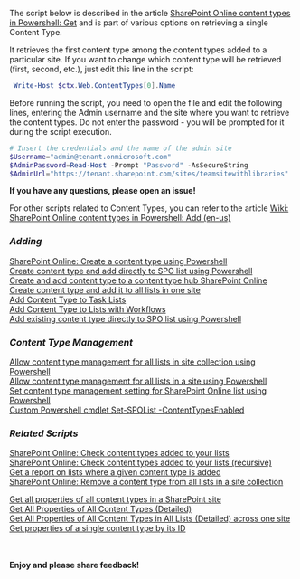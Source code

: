 The script below is described in the article [SharePoint Online content types in Powershell: Get](https://social.technet.microsoft.com/wiki/contents/articles/31151.sharepoint-online-content-types-in-powershell-get.aspx) and is part of various options on retrieving a single Content Type.

 

It retrieves the first content type among the content types added to a particular site. If you want to change which content type will be retrieved (first, second, etc.), just edit this line in the script:

 

```PowerShell
 Write-Host $ctx.Web.ContentTypes[0].Name
``` 
 

Before running the script, you need to open the file and edit the following lines, entering the Admin username and the site where you want to retrieve the content types. Do not enter the password - you will be prompted for it during the script execution.

 

```PowerShell
# Insert the credentials and the name of the admin site 
$Username="admin@tenant.onmicrosoft.com" 
$AdminPassword=Read-Host -Prompt "Password" -AsSecureString 
$AdminUrl="https://tenant.sharepoint.com/sites/teamsitewithlibraries"
``` 
**If you have any questions, please open an issue!**

 

 

For other scripts related to Content Types, you can refer to the article [Wiki: SharePoint Online content types in Powershell: Add (en-us) ](https://social.technet.microsoft.com/wiki/contents/articles/31151.sharepoint-online-content-types-in-powershell-get.aspx)

### *Adding*
[SharePoint Online: Create a content type using Powershell  ](https://gallery.technet.microsoft.com/SharePoint-Online-Create-a-2a4d3057) </br>
[Create content type and add directly to SPO list using Powershell  ](https://gallery.technet.microsoft.com/Create-content-type-and-c5332edb) </br>
[Create and add content type to a content type hub SharePoint Online  ](https://gallery.technet.microsoft.com/Create-and-add-content-f9e8eb6f) </br>
[Create content type and add it to all lists in one site  ](https://gallery.technet.microsoft.com/Create-content-type-and-d41ece6e) </br>
[Add Content Type to Task Lists  ](https://gallery.technet.microsoft.com/Add-Content-Type-to-Task-253d3966) </br>
[Add Content Type to Lists with Workflows  ](https://gallery.technet.microsoft.com/Add-Content-Type-to-Lists-503bd493) </br>
[Add existing content type directly to SPO list using Powershell  ](https://gallery.technet.microsoft.com/Add-existing-content-type-e2cbe9b9) </br>

### *Content Type Management*
[Allow content type management for all lists in site collection using Powershell  ](https://gallery.technet.microsoft.com/Allow-content-type-de3a5a09) </br>
[Allow content type management for all lists in a site using Powershell  ](https://gallery.technet.microsoft.com/Allow-content-type-5bca5157) </br>
[Set content type management setting for SharePoint Online list using Powershell  ](https://gallery.technet.microsoft.com/Set-content-type-39ae4bce) </br>
[Custom Powershell cmdlet Set-SPOList -ContentTypesEnabled  ](https://gallery.technet.microsoft.com/SharePoint-Module-for-5ecbbcf0) </br>

### *Related Scripts*
[SharePoint Online: Check content types added to your lists  ](https://gallery.technet.microsoft.com/SharePoint-Online-Check-052fbdca) </br>
[SharePoint Online: Check content types added to your lists (recursive)  ](https://gallery.technet.microsoft.com/SharePoint-Online-Check-e2650578) </br>
[Get a report on lists where a given content type is added  ](https://gallery.technet.microsoft.com/Get-a-report-on-lists-c2decb62) </br>
[SharePoint Online: Remove a content type from all lists in a site collection  ](https://gallery.technet.microsoft.com/SharePoint-Online-Remove-a-3a19f5b5) </br>

[Get all properties of all content types in a SharePoint site  ](https://gallery.technet.microsoft.com/Get-all-properties-of-all-3a9c5c4b) </br>
[Get All Properties of All Content Types (Detailed)  ](https://gallery.technet.microsoft.com/Get-All-Properties-of-All-a067d4f2) </br>
[Get All Properties of All Content Types in All Lists (Detailed) across one site  ](https://gallery.technet.microsoft.com/Get-All-Properties-of-All-6e7de504) </br>
[Get properties of a single content type by its ID  ](https://gallery.technet.microsoft.com/Get-properties-of-a-single-eb8020a7) </br>

<br/><br/>
<b>Enjoy and please share feedback!</b>
